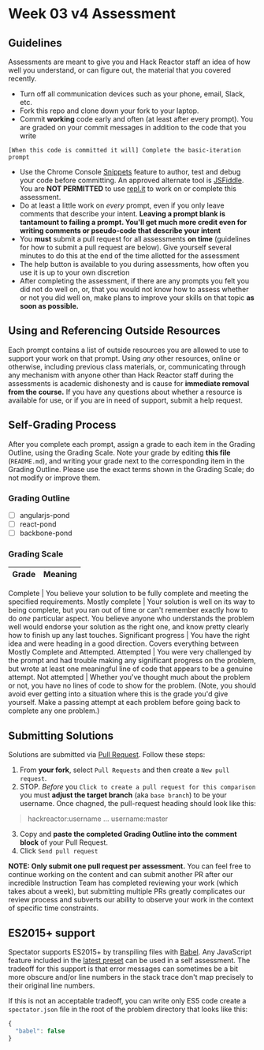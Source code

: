 # Week 03 v4 Assessment

## Guidelines

Assessments are meant to give you and Hack Reactor staff an idea of how well you understand, or can figure out, the material that you covered recently.

- Turn off all communication devices such as your phone, email, Slack, etc.
- Fork this repo and clone down your fork to your laptop.
- Commit **working** code early and often (at least after every prompt). You are graded on your commit messages in addition to the code that you write

`[When this code is committed it will] Complete the basic-iteration prompt`

- Use the Chrome Console [Snippets](https://developers.google.com/web/tools/chrome-devtools/snippets) feature to author, test and debug your code before committing. An approved alternate tool is [JSFiddle](https://jsfiddle.net/). You are **NOT PERMITTED** to use [repl.it](https://repl.it/) to work on or complete this assessment.
- Do at least a little work on *every* prompt, even if you only leave comments that describe your intent. **Leaving a prompt blank is tantamount to failing a prompt. You'll get much more credit even for writing comments or pseudo-code that describe your intent**
- You **must** submit a pull request for all assessments **on time** (guidelines for how to submit a pull request are below). Give yourself several minutes to do this at the end of the time allotted for the assessment
- The help button is available to you during assessments, how often you use it is up to your own discretion
- After completing the assessment, if there are any prompts you felt you did not do well on, or, that you would not know how to assess whether or not you did well on, make plans to improve your skills on that topic **as soon as possible.**

## Using and Referencing Outside Resources

Each prompt contains a list of outside resources you are allowed to use to support your work on that prompt. Using *any* other resources, online or otherwise, including previous class materials, or, communicating through any mechanism with anyone other than Hack Reactor staff during the assessments is academic dishonesty and is cause for **immediate removal from the course.** If you have any questions about whether a resource is available for use, or if you are in need of support, submit a help request.

## Self-Grading Process

After you complete each prompt, assign a grade to each item in the Grading Outline, using the Grading Scale. Note your grade by editing **this file** (`README.md`), and writing your grade next to the corresponding item in the Grading Outline. Please use the exact terms shown in the Grading Scale; do not modify or improve them.

### Grading Outline

- [ ] angularjs-pond
- [ ] react-pond
- [ ] backbone-pond

### Grading Scale

Grade | Meaning
---|---


Complete             | You believe your solution to be fully complete and meeting the specified requirements.
Mostly complete      | Your solution is well on its way to being complete, but you ran out of time or can't remember exactly how to do *one* particular aspect. You believe anyone who understands the problem well would endorse your solution as the right one, and know pretty clearly how to finish up any last touches.
Significant progress | You have the right idea and were heading in a good direction. Covers everything between Mostly Complete and Attempted.
Attempted            | You were very challenged by the prompt and had trouble making any significant progress on the problem, but wrote at least one meaningful line of code that appears to be a genuine attempt.
Not attempted        | Whether you've thought much about the problem or not, you have no lines of code to show for the problem. (Note, you should avoid ever getting into a situation where this is the grade you'd give yourself. Make a passing attempt at each problem before going back to complete any one problem.)

## Submitting Solutions

Solutions are submitted via [Pull Request](https://help.github.com/articles/using-pull-requests). Follow these steps:

1. From **your fork**, select `Pull Requests` and then create a `New pull request`. 
2. STOP. *Before* you `Click to create a pull request for this comparison` you must **adjust the target branch** (aka `base branch`) to be your username. Once chagned, the pull-request heading should look like this:

  > hackreactor:username ... username:master

3. Copy and **paste the completed Grading Outline into the comment block** of your Pull Request.
4. Click `Send pull request`

**NOTE: Only submit one pull request per assessment.** You can feel free to continue working on the content and can submit another PR after our incredible Instruction Team has completed reviewing your work (which takes about a week), but submitting multiple PRs greatly complicates our review process and subverts our ability to observe your work in the context of specific time constraints.

## ES2015+ support

Spectator supports ES2015+ by transpiling files with [Babel](https://babeljs.io/). Any JavaScript feature included in the [latest preset](https://babeljs.io/docs/plugins/preset-latest/) can be used in a self assessment. The tradeoff for this support is that error messages can sometimes be a bit more obscure and/or line numbers in the stack trace don't map precisely to their original line numbers.

If this is not an acceptable tradeoff, you can write only ES5 code create a `spectator.json` file in the root of the problem directory that looks like this:

```js
{
  "babel": false
}
```
